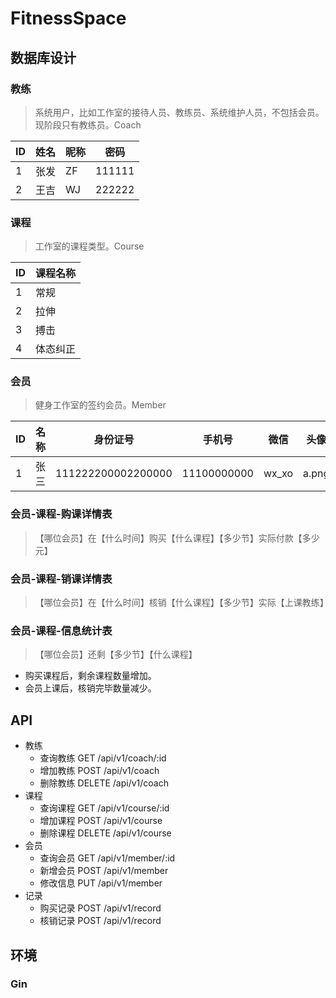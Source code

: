 # FitnessSpace

## 数据库设计

### 教练

> 系统用户，比如工作室的接待人员、教练员、系统维护人员，不包括会员。
> 现阶段只有教练员。Coach

| ID  | 姓名  | 昵称  | 密码     |
|-----|-----|-----|--------|
| 1   | 张发  | ZF  | 111111 |
| 2   | 王吉  | WJ  | 222222 |

### 课程

> 工作室的课程类型。Course

| ID  | 课程名称 |
|-----|------|
| 1   | 常规   |
| 2   | 拉伸   |
| 3   | 搏击   |
| 4   | 体态纠正 |

### 会员

> 健身工作室的签约会员。Member

| ID  | 名称  | 身份证号               | 手机号         | 微信    | 头像    |
|-----|-----|--------------------|-------------|-------|-------|
| 1   | 张三  | 111222200002200000 | 11100000000 | wx_xo | a.png |

### 会员-课程-购课详情表

> 【哪位会员】在【什么时间】购买【什么课程】【多少节】实际付款【多少元】

### 会员-课程-销课详情表

> 【哪位会员】在【什么时间】核销【什么课程】【多少节】实际【上课教练】

### 会员-课程-信息统计表

> 【哪位会员】还剩【多少节】【什么课程】

- 购买课程后，剩余课程数量增加。
- 会员上课后，核销完毕数量减少。

## API

- 教练
  - 查询教练 GET /api/v1/coach/:id
  - 增加教练 POST /api/v1/coach
  - 删除教练 DELETE /api/v1/coach
- 课程
  - 查询课程 GET /api/v1/course/:id
  - 增加课程 POST /api/v1/course
  - 删除课程 DELETE /api/v1/course
- 会员
  - 查询会员 GET /api/v1/member/:id
  - 新增会员 POST /api/v1/member
  - 修改信息 PUT /api/v1/member
- 记录
  - 购买记录 POST /api/v1/record
  - 核销记录 POST /api/v1/record

## 环境

### Gin

